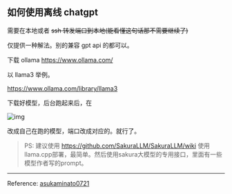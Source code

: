 ## 如何使用离线 chatgpt

需要在本地或者 ~~ssh 转发端口到本地(能看懂这句话那不需要继续了)~~

仅提供一种解法。别的兼容 gpt api 的都可以。

下载 ollama https://www.ollama.com/

以 llama3 举例。

https://www.ollama.com/library/llama3

下载好模型，后台跑起来后，在

![img](https://image.lunatranslator.xyz/zh/336483101-915f17c5-27a4-465f-9b4e-7a547ba5029f.png)

改成自己在跑的模型，端口改成对应的。就行了。

>PS: 建议使用 https://github.com/SakuraLLM/SakuraLLM/wiki
使用llama.cpp部署，最简单。然后使用sakura大模型的专用接口，里面有一些模型作者写的prompt。

<hr>

Reference: [asukaminato0721](https://github.com/HIllya51/LunaTranslator/issues/797)